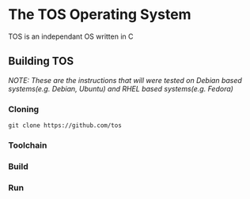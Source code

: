 # The TOS Operating System

TOS is an independant OS written in C



## Building TOS
_NOTE: These are the instructions that will were tested on Debian based systems(e.g. Debian, Ubuntu) and RHEL based systems(e.g. Fedora)_

### Cloning

`git clone https://github.com/tos`


### Toolchain



### Build



### Run
